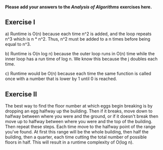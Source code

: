 #### Please add your answers to the ***Analysis of  Algorithms*** exercises here.

## Exercise I

a) Runtime is O(n) because each time n^2 is added, and the loop repeats n^3 which 
    is n * n^2. Thus, n^2 must be added to a n times before being equal to n^3.


b) Runtime is O(n log n) because the outer loop runs in O(n) time while the inner 
    loop has a run time of log n. We know this because the j doubles each time.


c) Runtime would be O(n) because each time the same function is called once with a 
    number that is lower by 1 until 0 is reached.

## Exercise II

The best way to find the floor number at which eggs begin breaking is by dropping an 
egg halfway up the building. Then if it breaks, move down to halfway between where you 
were and the ground, or if it doesn't break then move up to halfway between where you 
were and the top of the building. Then repeat these steps. Each time move to the halfway 
point of the range you've found. At first this range will be the whole building, then 
half the building, then a quarter, each time cutting the total number of possible floors 
in half. This will result in a runtime complexity of O(log n).